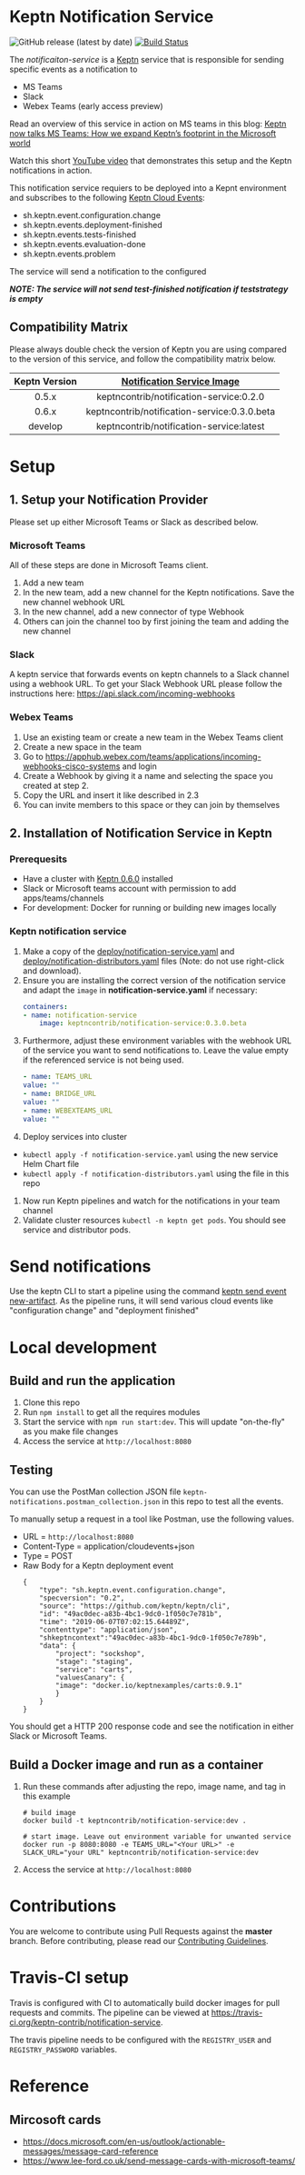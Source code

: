# Keptn Notification Service
![GitHub release (latest by date)](https://img.shields.io/github/v/release/keptn-contrib/notification-service)
[![Build Status](https://travis-ci.org/keptn-contrib/notification-service.svg?branch=master)](https://travis-ci.org/keptn-contrib/notification-service)

The *notificaiton-service* is a [Keptn](https://keptn.sh) service that is responsible for sending specific events as a notification to

* MS Teams
* Slack
* Webex Teams (early access preview)

Read an overview of this service in action on MS teams in this blog:
[Keptn now talks MS Teams: How we expand Keptn’s footprint in the Microsoft world](https://medium.com/keptn/keptn-now-talks-ms-teams-how-we-expand-keptns-footprint-in-the-microsoft-world-c330c0c8d4f1)

Watch this short [YouTube video](https://youtu.be/T-qTVht4yI8) that demonstrates this setup and the Keptn notifications in action.

This notification service requiers to be deployed into a Kepnt environment and subscribes 
to the following [Keptn Cloud Events](https://github.com/keptn/spec/blob/master/cloudevents.md):

* sh.keptn.event.configuration.change
* sh.keptn.events.deployment-finished
* sh.keptn.events.tests-finished  
* sh.keptn.events.evaluation-done
* sh.keptn.events.problem

The service will send a notification to the configured 

_**NOTE: The service will not send test-finished notification if teststrategy is empty**_

## Compatibility Matrix

Please always double check the version of Keptn you are using compared to the version of this service, and follow the compatibility matrix below.


| Keptn Version    | [Notification Service Image](https://hub.docker.com/r/keptncontrib/notification-service/tags) |
|:----------------:|:----------------------------------------:|
|       0.5.x      | keptncontrib/notification-service:0.2.0  |
|       0.6.x      | keptncontrib/notification-service:0.3.0.beta  |
|      develop     | keptncontrib/notification-service:latest |


# Setup
## 1. Setup your Notification Provider

Please set up either Microsoft Teams or Slack as described below.

### Microsoft Teams

All of these steps are done in Microsoft Teams client.
1. Add a new team
1. In the new team, add a new channel for the Keptn notifications. Save the new channel webhook URL
1. In the new channel, add a new connector of type Webhook
1. Others can join the channel too by first joining the team and adding the new channel

### Slack

A keptn service that forwards events on keptn channels to a Slack channel using a webhook URL. To get your Slack Webhook URL please follow the instructions here: https://api.slack.com/incoming-webhooks

### Webex Teams

1. Use an existing team or create a new team in the Webex Teams client
1. Create a new space in the team
1. Go to https://apphub.webex.com/teams/applications/incoming-webhooks-cisco-systems and login
1. Create a Webhook by giving it a name and selecting the space you created at step 2.
1. Copy the URL and insert it like described in 2.3
1. You can invite members to this space or they can join by themselves

## 2. Installation of Notification Service in Keptn

### Prerequesits
* Have a cluster with [Keptn 0.6.0](https://keptn.sh/docs/0.6.0/installation/setup-keptn/) installed
* Slack or Microsoft teams account with permission to add apps/teams/channels
* For development: Docker for running or building new images locally 

### Keptn notification service

1. Make a copy of the [deploy/notification-service.yaml](deploy/notification-service.yaml) and [deploy/notification-distributors.yaml](deploy/notification-distributors.yaml) files (Note: do not use right-click and download).
1. Ensure you are installing the correct version of the notification service and adapt 
   the `image` in **notification-service.yaml** if necessary:
    ```yaml
    containers:
    - name: notification-service
        image: keptncontrib/notification-service:0.3.0.beta
    ```
1. Furthermore, adjust these environment variables with the webhook URL of the service you want to send notifications to. Leave the value empty if the referenced service is not being used.
    ```yaml
    - name: TEAMS_URL
    value: ""
    - name: BRIDGE_URL
    value: ""
    - name: WEBEXTEAMS_URL
    value: ""
    ```
1. Deploy services into cluster
  * ```kubectl apply -f notification-service.yaml``` using the new service Helm Chart file
  * ```kubectl apply -f notification-distributors.yaml``` using the file in this repo
1. Now run Keptn pipelines and watch for the notifications in your team channel
1. Validate cluster resources ```kubectl -n keptn get pods```.  You should see service and distributor pods.

# Send notifications

Use the keptn CLI to start a pipeline using the command [keptn send event new-artifact](https://keptn.sh/docs/0.6.0/reference/cli/#keptn-send-event-new-artifact).   As the pipeline runs,
it will send various cloud events like "configuration change" and "deployment finished"

# Local development

## Build and run the application
1. Clone this repo
1. Run ```npm install``` to get all the requires modules
1. Start the service with ```npm run start:dev```.  This will update "on-the-fly" as you make file changes
1. Access the service at ```http://localhost:8080```

## Testing

You can use the PostMan collection JSON file ```keptn-notifications.postman_collection.json``` in this repo to test all the events.

To manually setup a request in a tool like Postman, use the following values.
* URL = ```http://localhost:8080```
* Content-Type = application/cloudevents+json
* Type = POST
* Raw Body for a Keptn deployment event
    ```
    {
        "type": "sh.keptn.event.configuration.change",
        "specversion": "0.2",
        "source": "https://github.com/keptn/keptn/cli",
        "id": "49ac0dec-a83b-4bc1-9dc0-1f050c7e781b",
        "time": "2019-06-07T07:02:15.64489Z",
        "contenttype": "application/json",
        "shkeptncontext":"49ac0dec-a83b-4bc1-9dc0-1f050c7e789b",
        "data": {
            "project": "sockshop",
            "stage": "staging",
            "service": "carts",
            "valuesCanary": {
            "image": "docker.io/keptnexamples/carts:0.9.1"
            }
        }
    }
    ```
You should get a HTTP 200 response code and see the notification in either Slack or Microsoft Teams.

## Build a Docker image and run as a container

1. Run these commands after adjusting the repo, image name, and tag in this example
    ```
    # build image
    docker build -t keptncontrib/notification-service:dev .

    # start image. Leave out environment variable for unwanted service
    docker run -p 8080:8080 -e TEAMS_URL="<Your URL>" -e SLACK_URL="your URL" keptncontrib/notification-service:dev
    ```
1. Access the service at ```http://localhost:8080```


# Contributions

You are welcome to contribute using Pull Requests against the **master** branch. Before contributing, please read our [Contributing Guidelines](CONTRIBUTING.md).


# Travis-CI setup

Travis is configured with CI to automatically build docker images for pull requests and commits. The  pipeline can be viewed at https://travis-ci.org/keptn-contrib/notification-service.

The travis pipeline needs to be configured with the `REGISTRY_USER` and `REGISTRY_PASSWORD` variables. 

# Reference

## Mircosoft cards
* https://docs.microsoft.com/en-us/outlook/actionable-messages/message-card-reference
* https://www.lee-ford.co.uk/send-message-cards-with-microsoft-teams/
